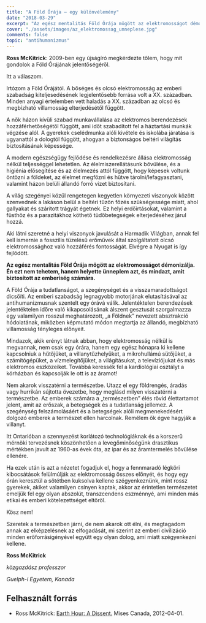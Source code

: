 ```yaml
---
title: "A Föld Órája – egy különvélemény"
date: "2018-03-29"
excerpt: "Az egész mentalitás Föld Órája mögött az elektromosságot démonizálja. Én ezt nem tehetem, hanem helyette ünneplem azt, és mindazt, amit biztosított az emberiség számára."
cover: "./assets/images/az_elektromossag_unneplese.jpg"
comments: false
topic: "antihumanizmus"
---
```


**Ross McKitrick**:
2009-ben egy újságíró megkérdezte tőlem, hogy mit gondolok a Föld Órájának jelentőségéről.

Itt a válaszom.

Irtózom a Föld Órájától. A bőséges és olcsó elektromosság az emberi szabadság kiteljesedésének legjelentősebb forrása volt a XX. században. Minden anyagi értelemben vett haladás a XX. században az olcsó és megbízható villamosság elterjedésétől függött.

A nők házon kívüli szabad munkavállalása az elektromos berendezések hozzáférhetőségétől függött, ami időt szabadított fel a háztartási munkák végzése alól. A gyerekek cselédmunka alóli kivétele és iskolába járatása is ugyanattól a dologtól függött, ahogyan a biztonságos beltéri világítás biztosításának képessége.

A modern egészségügy fejlődése és rendelkezésre állása elektromosság nélkül teljességgel lehetetlen. Az élelmiszerellátásunk bővülése, és a higiénia elősegítése és az élelmezés attól függött, hogy képesek voltunk öntözni a földeket, az élelmet megfőzni és hűtve tárolni/lefagyasztani, valamint házon belüli állandó forró vizet biztosítani.

A világ szegényei közül rengetegen kegyetlen környezeti viszonyok között szenvednek a lakáson belül a beltéri tűzön főzés szükségessége miatt, ahol gallyakat és szárított trágyát égetnek. Ez helyi erdőirtásokat, valamint a füsthöz és a parazitákhoz köthető tüdőbetegségek elterjedéséhez járul hozzá.

Aki látni szeretné a helyi viszonyok javulását a Harmadik Világban, annak fel kell ismernie a fosszilis tüzelésű erőművek által szolgáltatott olcsó elektromossághoz való hozzáférés fontosságát. Elvégre a Nyugat is így fejlődött.

**Az egész mentalitás Föld Órája mögött az elektromosságot démonizálja. Én ezt nem tehetem, hanem helyette ünneplem azt, és mindazt, amit biztosított az emberiség számára.**

A Föld Órája a tudatlanságot, a szegénységet és a visszamaradottságot dicsőíti. Az emberi szabadság legnagyobb motorjának elutasításával az antihumanizmusnak szentelt egy órává válik. Jelentéktelen berendezések jelentéktelen időre való kikapcsolásának álszent gesztusát szorgalmazza egy valamilyen rosszul meghatározott, „a Földnek” nevezett absztrakció hódolatának, miközben képmutató módon megtartja az állandó, megbízható villamosság tényleges előnyeit.

Mindazok, akik erényt látnak abban, hogy elektromosság nélkül is megvannak, nem csak egy órára, hanem egy egész hónapra ki kellene kapcsolniuk a hűtőjüket, a villanytűzhelyüket, a mikrohullámú sütőjüket, a számítógépüket, a vízmelegítőjüket, a világításukat, a televíziójukat és más elektromos eszközeiket. Továbbá keressék fel a kardiológiai osztályt a kórházban és kapcsolják le ott is az áramot!

Nem akarok visszatérni a természetbe. Utazz el egy földrengés, áradás vagy hurrikán sújtotta övezetbe, hogy meglásd milyen visszatérni a természetbe. Az emberek számára a „természetben” élés rövid élettartamot jelent, amit az erőszak, a betegségek és a tudatlanság jellemez. A szegénység felszámolásáért és a betegségek alóli megmenekedésért dolgozó emberek a természet ellen harcolnak. Remélem ők égve hagyják a villanyt.

Itt Ontarióban a szennyezést korlátozó technológiáknak és a korszerű mérnöki tervezésnek köszönhetően a levegőminőségünk drasztikus mértékben javult az 1960-as évek óta, az ipar és az áramtermelés bővülése ellenére.

Ha ezek után is azt a nézetet fogadjuk el, hogy a fennmaradó légköri kibocsátások felülmúlják az elektromosság összes előnyét, és hogy egy órán keresztül a sötétben kuksolva kellene szégyenkeznünk, mint rossz gyerekek, akiket valamilyen csínyen kaptak, akkor az érintetlen természetet emeljük fel egy olyan abszolút, transzcendens eszménnyé, ami minden más etikai és emberi kötelezettséget eltöröl.

Kösz nem!

Szeretek a természetben járni, de nem akarok ott élni, és megtagadom annak az elképzelésnek az elfogadását, mi szerint az emberi civilizáció minden erőforrásigényével együtt egy olyan dolog, ami miatt szégyenkezni kellene.

**Ross McKitrick**

*közgazdász professzor*

*Guelph-i Egyetem, Kanada*


## Felhasznált forrás

* Ross McKitrick: [Earth Hour: A Dissent.](https://www.mises.ca/earth-hour-a-dissent/) Mises Canada, 2012-04-01.

